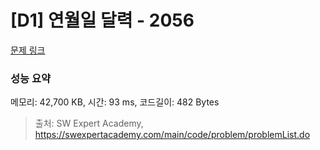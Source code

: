 # [D1] 연월일 달력 - 2056 

[문제 링크](https://swexpertacademy.com/main/code/problem/problemDetail.do?contestProbId=AV5QLkdKAz4DFAUq) 

### 성능 요약

메모리: 42,700 KB, 시간: 93 ms, 코드길이: 482 Bytes



> 출처: SW Expert Academy, https://swexpertacademy.com/main/code/problem/problemList.do